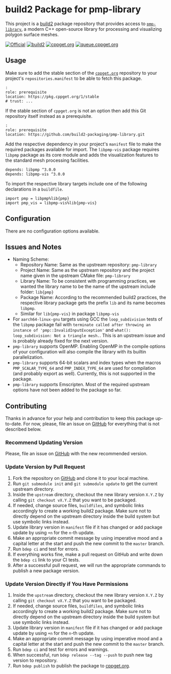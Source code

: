 # build2 Package for pmp-library

This project is a [build2](https://build2.org) package repository that provides access to [`pmp-library`](https://github.com/pmp-library/pmp-library), a modern C++ open-source library for processing and visualizing polygon surface meshes.

[![Official](https://img.shields.io/website/https/github.com/pmp-library/pmp-library.svg?down_message=offline&label=Official&style=for-the-badge&up_color=blue&up_message=online)](https://github.com/pmp-library/pmp-library)
[![build2](https://img.shields.io/website/https/github.com/build2-packaging/pmp-library.svg?down_message=offline&label=build2&style=for-the-badge&up_color=blue&up_message=online)](https://github.com/build2-packaging/pmp-library)
[![cppget.org](https://img.shields.io/website/https/cppget.org/pmp-library.svg?down_message=offline&label=cppget.org&style=for-the-badge&up_color=blue&up_message=online)](https://cppget.org/pmp-library)
[![queue.cppget.org](https://img.shields.io/website/https/queue.cppget.org/pmp-library.svg?down_message=empty&down_color=blue&label=queue.cppget.org&style=for-the-badge&up_color=orange&up_message=running)](https://queue.cppget.org/pmp-library)

## Usage
Make sure to add the stable section of the [`cppget.org`](https://cppget.org/?about) repository to your project's `repositories.manifest` to be able to fetch this package.

    :
    role: prerequisite
    location: https://pkg.cppget.org/1/stable
    # trust: ...

If the stable section of `cppget.org` is not an option then add this Git repository itself instead as a prerequisite.

    :
    role: prerequisite
    location: https://github.com/build2-packaging/pmp-library.git

Add the respective dependency in your project's `manifest` file to make the required packages available for import.
The `libpmp-vis` package requires `libpmp` package as its core module and adds the visualization features to the standard mesh processing facilities.

    depends: libpmp ^3.0.0
    depends: libpmp-vis ^3.0.0

To import the respective library targets include one of the following declarations in a `buildfile`.

    import pmp = libpmp%lib{pmp}
    import pmp_vis = libpmp-vis%lib{pmp-vis}

## Configuration
There are no configuration options available.

## Issues and Notes
- Naming Scheme:
    + Repository Name: Same as the upstream repository: `pmp-library`
    + Project Name: Same as the upstream repository and the project name given in the upstream CMake file: `pmp-library`
    + Library Name: To be consistent with programming practices, we wanted the library name to be the name of the upstream include folder: `lib{pmp}`
    + Package Name: According to the recommended build2 practices, the respective library package gets the prefix `lib` and its name becomes `libpmp`.
    + Similar for `lib{pmp-vis}` in package `libpmp-vis`
- For `aarch64-linux-gnu` targets using GCC the `loop_subdivision` tests of the `libpmp` package fail with `terminate called after throwing an instance of 'pmp::InvalidInputException'` and `what():  loop_subdivision: Not a triangle mesh.`. This is an upstream issue and is probably already fixed for the next version.
- `pmp-library` supports OpenMP. Enabling OpenMP in the compile options of your configuration will also compile the library with its builtin parallelization.
- `pmp-library` supports 64-bit scalars and index types when the macros `PMP_SCALAR_TYPE_64` and `PMP_INDEX_TYPE_64` are used for compilation (and probably export as well). Currently, this is not supported in the package.
- `pmp-library` supports Emscripten. Most of the required upstream options have not been added to the package so far.

## Contributing
Thanks in advance for your help and contribution to keep this package up-to-date.
For now, please, file an issue on [GitHub](https://github.com/build2-packaging/pmp-library/issues) for everything that is not described below.

### Recommend Updating Version
Please, file an issue on [GitHub](https://github.com/build2-packaging/pmp-library/issues) with the new recommended version.

### Update Version by Pull Request
1. Fork the repository on [GitHub](https://github.com/build2-packaging/pmp-library) and clone it to your local machine.
2. Run `git submodule init` and `git submodule update` to get the current upstream directory.
3. Inside the `upstream` directory, checkout the new library version `X.Y.Z` by calling `git checkout vX.Y.Z` that you want to be packaged.
4. If needed, change source files, `buildfiles`, and symbolic links accordingly to create a working build2 package. Make sure not to directly depend on the upstream directory inside the build system but use symbolic links instead.
5. Update library version in `manifest` file if it has changed or add package update by using `+n` for the `n`-th update.
6. Make an appropriate commit message by using imperative mood and a capital letter at the start and push the new commit to the `master` branch.
7. Run `bdep ci` and test for errors.
8. If everything works fine, make a pull request on GitHub and write down the `bdep ci` link to your CI tests.
9. After a successful pull request, we will run the appropriate commands to publish a new package version.

### Update Version Directly if You Have Permissions
1. Inside the `upstream` directory, checkout the new library version `X.Y.Z` by calling `git checkout vX.Y.Z` that you want to be packaged.
2. If needed, change source files, `buildfiles`, and symbolic links accordingly to create a working build2 package. Make sure not to directly depend on the upstream directory inside the build system but use symbolic links instead.
3. Update library version in `manifest` file if it has changed or add package update by using `+n` for the `n`-th update.
4. Make an appropriate commit message by using imperative mood and a capital letter at the start and push the new commit to the `master` branch.
5. Run `bdep ci` and test for errors and warnings.
6. When successful, run `bdep release --tag --push` to push new tag version to repository.
7. Run `bdep publish` to publish the package to [cppget.org](https://cppget.org).
